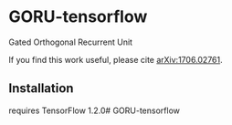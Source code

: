 # GORU-tensorflow

Gated Orthogonal Recurrent Unit

If you find this work useful, please cite [arXiv:1706.02761](https://arxiv.org/pdf/1706.02761.pdf).

## Installation

requires TensorFlow 1.2.0# GORU-tensorflow
